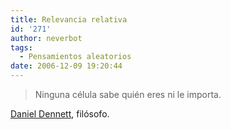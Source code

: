 ```yaml
---
title: Relevancia relativa
id: '271'
author: neverbot
tags:
  - Pensamientos aleatorios
date: 2006-12-09 19:20:44
---
```


> Ninguna célula sabe quién eres ni le importa.

[Daniel Dennett](http://en.wikipedia.org/wiki/Daniel_Dennett), filósofo.